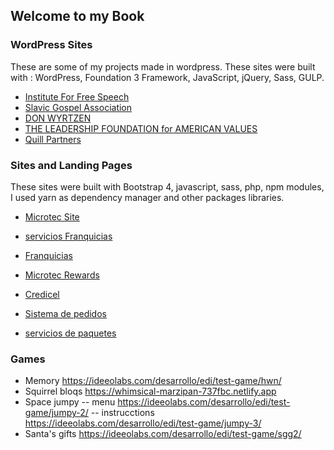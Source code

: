 ## Welcome to my Book


### WordPress Sites
These are some of my projects made in wordpress. These sites were built with :
WordPress, Foundation 3 Framework, JavaScript, jQuery, Sass, GULP.

- [Institute For Free Speech](https://www.ifs.org/blog/)
- [Slavic Gospel Association](https://www.sga.org/)
- [DON WYRTZEN](https://www.donwyrtzen.com/)
- [THE LEADERSHIP FOUNDATION for AMERICAN VALUES](https://leadershipamerica.org)
- [Quill Partners](https://quillpartnersllc.com)


### Sites and Landing Pages

These sites were built with Bootstrap 4, javascript, sass, php, npm modules, I used yarn as dependency manager and other packages libraries.

- [Microtec Site](https://www.microtecmx.com)
- [servicios Franquicias](https://micro-tec.com.mx/pagina/franquicias-microtec/)

- [Franquicias](https://micro-tec.com.mx/pagina/franquicias-microtec/)
- [Microtec Rewards](https://www.microtecmx.com/rewards/)
- [Credicel](https://www.credicel.mx)

- [Sistema de pedidos](https://micro-tec.com.mx/pagina/Control_Pedidos/)
- [servicios de paquetes](https://www.microtecmx.com/paqueteshome/)

### Games 
- Memory
https://ideeolabs.com/desarrollo/edi/test-game/hwn/
- Squirrel bloqs
https://whimsical-marzipan-737fbc.netlify.app
- Space jumpy
-- menu
https://ideeolabs.com/desarrollo/edi/test-game/jumpy-2/
-- instrucctions
https://ideeolabs.com/desarrollo/edi/test-game/jumpy-3/
- Santa's gifts
https://ideeolabs.com/desarrollo/edi/test-game/sgg2/

